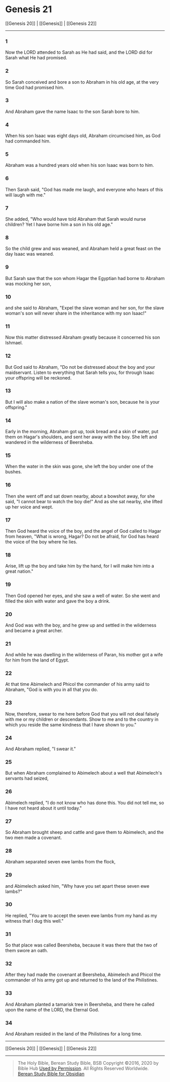 # Genesis 21

[[Genesis 20]] | [[Genesis]] | [[Genesis 22]]

---

### 1
Now the LORD attended to Sarah as He had said, and the LORD did for Sarah what He had promised.

### 2
So Sarah conceived and bore a son to Abraham in his old age, at the very time God had promised him.

### 3
And Abraham gave the name Isaac to the son Sarah bore to him.

### 4
When his son Isaac was eight days old, Abraham circumcised him, as God had commanded him.

### 5
Abraham was a hundred years old when his son Isaac was born to him.

### 6
Then Sarah said, "God has made me laugh, and everyone who hears of this will laugh with me."

### 7
She added, "Who would have told Abraham that Sarah would nurse children? Yet I have borne him a son in his old age."

### 8
So the child grew and was weaned, and Abraham held a great feast on the day Isaac was weaned.

### 9
But Sarah saw that the son whom Hagar the Egyptian had borne to Abraham was mocking her son,

### 10
and she said to Abraham, "Expel the slave woman and her son, for the slave woman's son will never share in the inheritance with my son Isaac!"

### 11
Now this matter distressed Abraham greatly because it concerned his son Ishmael.

### 12
But God said to Abraham, "Do not be distressed about the boy and your maidservant. Listen to everything that Sarah tells you, for through Isaac your offspring will be reckoned.

### 13
But I will also make a nation of the slave woman's son, because he is your offspring."

### 14
Early in the morning, Abraham got up, took bread and a skin of water, put them on Hagar's shoulders, and sent her away with the boy. She left and wandered in the wilderness of Beersheba.

### 15
When the water in the skin was gone, she left the boy under one of the bushes.

### 16
Then she went off and sat down nearby, about a bowshot away, for she said, "I cannot bear to watch the boy die!" And as she sat nearby, she lifted up her voice and wept.

### 17
Then God heard the voice of the boy, and the angel of God called to Hagar from heaven, "What is wrong, Hagar? Do not be afraid, for God has heard the voice of the boy where he lies.

### 18
Arise, lift up the boy and take him by the hand, for I will make him into a great nation."

### 19
Then God opened her eyes, and she saw a well of water. So she went and filled the skin with water and gave the boy a drink.

### 20
And God was with the boy, and he grew up and settled in the wilderness and became a great archer.

### 21
And while he was dwelling in the wilderness of Paran, his mother got a wife for him from the land of Egypt.

### 22
At that time Abimelech and Phicol the commander of his army said to Abraham, "God is with you in all that you do.

### 23
Now, therefore, swear to me here before God that you will not deal falsely with me or my children or descendants. Show to me and to the country in which you reside the same kindness that I have shown to you."

### 24
And Abraham replied, "I swear it."

### 25
But when Abraham complained to Abimelech about a well that Abimelech's servants had seized,

### 26
Abimelech replied, "I do not know who has done this. You did not tell me, so I have not heard about it until today."

### 27
So Abraham brought sheep and cattle and gave them to Abimelech, and the two men made a covenant.

### 28
Abraham separated seven ewe lambs from the flock,

### 29
and Abimelech asked him, "Why have you set apart these seven ewe lambs?"

### 30
He replied, "You are to accept the seven ewe lambs from my hand as my witness that I dug this well."

### 31
So that place was called Beersheba, because it was there that the two of them swore an oath.

### 32
After they had made the covenant at Beersheba, Abimelech and Phicol the commander of his army got up and returned to the land of the Philistines.

### 33
And Abraham planted a tamarisk tree in Beersheba, and there he called upon the name of the LORD, the Eternal God.

### 34
And Abraham resided in the land of the Philistines for a long time.

---

[[Genesis 20]] | [[Genesis]] | [[Genesis 22]]

---

> The Holy Bible, Berean Study Bible, BSB
> Copyright &copy;2016, 2020 by Bible Hub
> [Used by Permission](https://berean.bible/terms.htm). All Rights Reserved Worldwide.
> [Berean Study Bible for Obsidian](https://github.com/gapmiss/berean-study-bible-for-obsidian)</small>

